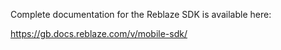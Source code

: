 Complete documentation for the Reblaze SDK is available here:

https://gb.docs.reblaze.com/v/mobile-sdk/
